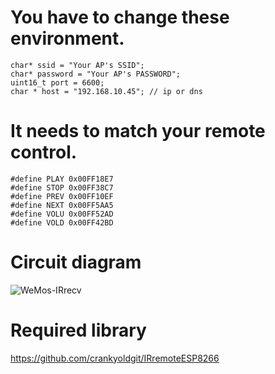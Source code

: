 # You have to change these environment.

```
char* ssid = "Your AP's SSID";
char* password = "Your AP's PASSWORD";
uint16_t port = 6600;
char * host = "192.168.10.45"; // ip or dns
```

# It needs to match your remote control.

```
#define PLAY 0x00FF18E7
#define STOP 0x00FF38C7
#define PREV 0x00FF10EF
#define NEXT 0x00FF5AA5
#define VOLU 0x00FF52AD
#define VOLD 0x00FF42BD
```

# Circuit diagram

![WeMos-IRrecv](https://user-images.githubusercontent.com/6020549/68648965-f72cd380-0564-11ea-9635-a76d9f798cbc.jpg)

# Required library
https://github.com/crankyoldgit/IRremoteESP8266
